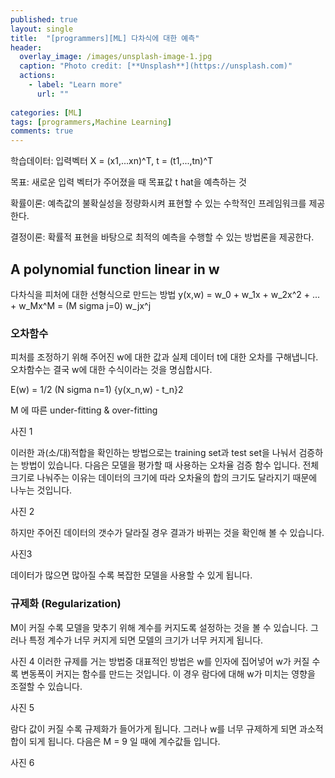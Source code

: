 ```yaml
---
published: true
layout: single
title:  "[programmers][ML] 다차식에 대한 예측"
header:
  overlay_image: /images/unsplash-image-1.jpg
  caption: "Photo credit: [**Unsplash**](https://unsplash.com)"
  actions:
    - label: "Learn more"
      url: ""
      
categories: [ML]
tags: [programmers,Machine Learning]
comments: true
---
```



학습데이터: 입력벡터 X = (x1,...xn)^T, t = (t1,...,tn)^T

목표: 새로운 입력 벡터가 주어졌을 때 목표값 t hat을 예측하는 것 

확률이론: 예측값의 불확실성을 정량화시켜 표현할 수 있는 수학적인 프레임워크를 제공한다.

결정이론: 확률적 표현을 바탕으로 최적의 예측을 수행할 수 있는 방법론을 제공한다. 

## A polynomial function linear in w

다차식을 피처에 대한 선형식으로 만드는 방법 
y(x,w) = w_0 + w_1x + w_2x^2 +
... + w_Mx^M = (M sigma j=0) w_jx^j


### 오차함수 
피처를 조정하기 위해 주어진 w에 대한 값과 실제 데이터 t에 대한 오차를 구해냅니다. 
오차함수는 결국 w에 대한 수식이라는 것을 명심합시다. 

E(w) = 1/2 (N sigma n=1) {y(x_n,w) - t_n}2

M 에 따른 under-fitting & over-fitting

사진 1

이러한 과(소/대)적합을 확인하는 방법으로는 training set과 test set을 나눠서 검증하는 방법이 있습니다. 
다음은 모델을 평가할 때 사용하는 오차율 검증 함수 입니다. 전체 크기로 나눠주는 이유는 데이터의 크기에 따라 오차율의 합의 크기도 달라지기 때문에 나누는 것입니다. 

사진 2 

하지만 주어진 데이터의 갯수가 달라질 경우 결과가 바뀌는 것을 확인해 볼 수 있습니다. 

사진3

데이터가 많으면 많아질 수록 복잡한 모델을 사용할 수 있게 됩니다. 

### 규제화 (Regularization)

M이 커질 수록 모델을 맞추기 위해 계수를 커지도록 설정하는 것을 볼 수 있습니다. 그러나 특정 계수가 너무 커지게 되면 모델의 크기가 너무 커지게 됩니다. 

사진 4
이러한 규제를 거는 방법중 대표적인 방법은 w를 인자에 집어넣어 w가 커질 수록 변동폭이 커지는 함수를 만드는 것입니다. 이 경우 람다에 대해 w가 미치는 영향을 조절할 수 있습니다. 

사진 5

람다 값이 커질 수록 규제화가 들어가게 됩니다. 그러나 w를 너무 규제하게 되면 과소적합이 되게 됩니다. 다음은 M = 9 일 때에 계수값들 입니다.

사진 6 



